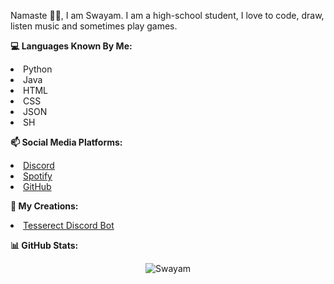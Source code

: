 Namaste 🙏🏻, I am Swayam. I am a high-school student, I love to code, draw, listen music and sometimes play games.

<strong>💻 Languages Known By Me:</strong>
  <li> Python
  <li> Java
  <li> HTML
  <li> CSS
  <li> JSON
  <li> SH

<strong>📫 Social Media Platforms:</strong>
<li> <a href="https://discord.com/users/808255522019999766">Discord</a>
<li> <a href="https://open.spotify.com/user/31wkqwzaxvitk7sgzklvcnm5sbtq?si=4XkJutdfRqSCdt3Qyc0ZzQ&utm_source=copy-link">Spotify</a> 
<li> <a href="https://github.com/Swayam2245">GitHub</a>

<strong>📜 My Creations:</strong>
<li> <a href="https://github.com/prakarsh17/tessarect-bot">Tesserect Discord Bot</a>

<strong>📊 GitHub Stats:</strong>
<p align="center">
    <img src="https://github-readme-stats.vercel.app/api?username=Swayam2245&show_icons=true&theme=gotham" alt="Swayam"/>
</p>
